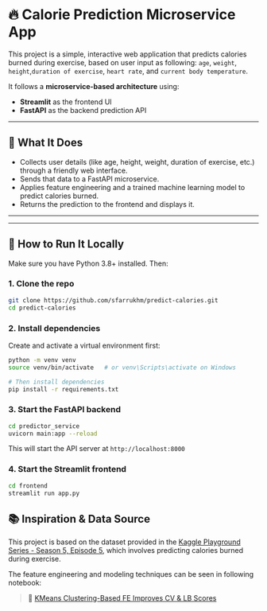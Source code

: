 # 🔥 Calorie Prediction Microservice App

This project is a simple, interactive web application that predicts calories burned during exercise, based on user input as following:
 `age`, `weight`, `height`,`duration of exercise`, `heart rate`, and `current body temperature`.

It follows a **microservice-based architecture** using:
- **Streamlit** as the frontend UI
- **FastAPI** as the backend prediction API

---

## 🧠 What It Does

- Collects user details (like age, height, weight, duration of exercise, etc.) through a friendly web interface.
- Sends that data to a FastAPI microservice.
- Applies feature engineering and a trained machine learning model to predict calories burned.
- Returns the prediction to the frontend and displays it.

---
---

## 🚀 How to Run It Locally

Make sure you have Python 3.8+ installed. Then:

### 1. Clone the repo
```bash
git clone https://github.com/sfarrukhm/predict-calories.git
cd predict-calories
```
### 2. Install dependencies
Create and activate a virtual environment first:
```bash
python -m venv venv
source venv/bin/activate   # or venv\Scripts\activate on Windows

# Then install dependencies
pip install -r requirements.txt
```
### 3. Start the FastAPI backend
```bash
cd predictor_service
uvicorn main:app --reload
```
This will start the API server at `http://localhost:8000`

### 4. Start the Streamlit frontend
```bash
cd frontend
streamlit run app.py
```
## 📚 Inspiration & Data Source

This project is based on the dataset provided in the [Kaggle Playground Series - Season 5, Episode 5](https://www.kaggle.com/competitions/playground-series-s5e5), which involves predicting calories burned during exercise.

The feature engineering and modeling techniques can be seen in following notebook:
> 📓 [KMeans Clustering-Based FE Improves CV & LB Scores](https://www.kaggle.com/code/sayyedfarrukhmehmood/kmeans-clustering-based-fe-improves-cv-lb-scores) 
